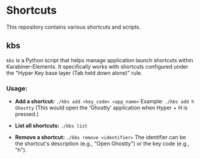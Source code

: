 # Shortcuts

This repository contains various shortcuts and scripts.

## kbs

`kbs` is a Python script that helps manage application launch shortcuts within Karabiner-Elements. It specifically works with shortcuts configured under the "Hyper Key base layer (Tab held down alone)" rule.

### Usage:

- **Add a shortcut:**
  `./kbs add <key_code> <app_name>`
  Example: `./kbs add h Ghostty` (This would open the 'Ghostty' application when Hyper + H is pressed.)

- **List all shortcuts:**
  `./kbs list`

- **Remove a shortcut:**
  `./kbs remove <identifier>`
  The identifier can be the shortcut's description (e.g., "Open Ghostty") or the key code (e.g., "h").
